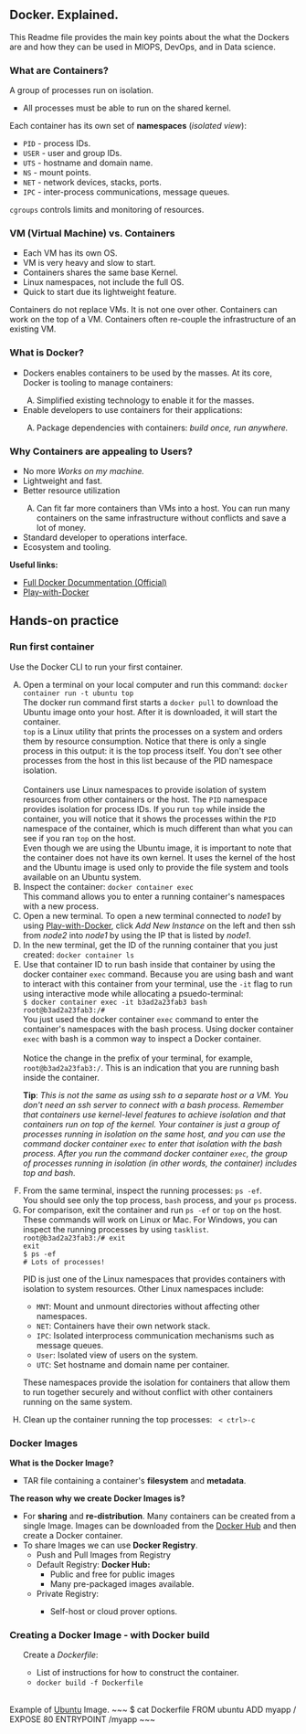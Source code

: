## Docker. Explained.

This Readme file provides the main key points about the what the Dockers are and how they can be used in MlOPS, DevOps, and in Data science.

### What are Containers?
<p>A group of processes run on isolation.
<ul type="square">
  <li>All processes must be able to run on the shared kernel.</li>
</ul></p>

<p>Each container has its own set of <b>namespaces</b> (<i>isolated view</i>):
<ul type="square">
  <li><code>PID</code> - process IDs.</li>
  <li><code>USER</code> - user and group IDs.</li>
  <li><code>UTS</code> - hostname and domain name.</li>
  <li><code>NS</code> - mount points.</li>
  <li><code>NET</code> - network devices, stacks, ports.</li>
  <li><code>IPC</code> - inter-process communications, message queues.</li>
</ul>
<code>cgroups</code> controls limits and monitoring of resources.
</p>

### VM (Virtual Machine) vs. Containers
<p>
<ul type="square">
  <li>Each VM has its own OS.</li>
  <li>VM is very heavy and slow to start.</li>
  <li>Containers shares the same base Kernel.</li>
  <li>Linux namespaces, not include the full OS.</li>
  <li>Quick to start due its lightweight feature.</li>
</ul>
Containers do not replace VMs. It is not one over other. Containers can work on the top of a VM. Containers often re-couple the infrastructure of an existing VM.
</p>

### What is Docker?
<ul type="square">
<li>Dockers enables containers to be used by the masses. At its core, Docker is tooling to manage containers:</li>
<ol type="A">
  <li>Simplified existing technology to enable it for the masses.</li>
</ol>
  <li>Enable developers to use containers for their applications:</li>
<ol type="A">
  <li>Package dependencies with containers: <i>build once, run anywhere.</i></li></ol>
</ul>

### Why Containers are appealing to Users?
<ul type="square">
  <li>No more <i>Works on my machine.</i></li>
  <li>Lightweight and fast.</li>
  <li>Better resource utilization</li>
  <ol type="A">
    <li>Can fit far more containers than VMs into a host. You can run many containers on the same infrastructure without conflicts and save a lot of money.</li>
  </ol>
  <li>Standard developer to operations interface.</li>
  <li>Ecosystem and tooling.</li>
</ul>

<p>
  <b>Useful links:</b>
  <ul type="square">
    <li><a href="https://docs.docker.com/">Full Docker Docummentation (Official)</a></li>
    <li><a href="http://play-with-docker.com/">Play-with-Docker</a></li>
</ul>
</p>

## Hands-on practice
### Run first container

<p>Use the Docker CLI to run your first container.</p>
<ol type="A">
  <li>Open a terminal on your local computer and run this command: <code>docker container run -t ubuntu top</code><br>The docker run command first starts a <code>docker pull</code> to download the Ubuntu image onto your host. After it is downloaded, it will start the container.</br><code>top</code> is a Linux utility that prints the processes on a system and orders them by resource consumption. Notice that there is only a single process in this output: it is the top process itself. You don't see other processes from the host in this list because of the PID namespace isolation.</li><br>Containers use Linux namespaces to provide isolation of system resources from other containers or the host. The <code>PID</code> namespace provides isolation for process IDs. If you run <code>top</code> while inside the container, you will notice that it shows the processes within the <code>PID</code> namespace of the container, which is much different than what you can see if you ran <code>top</code> on the host.<br>Even though we are using the Ubuntu image, it is important to note that the container does not have its own kernel. It uses the kernel of the host and the Ubuntu image is used only to provide the file system and tools available on an Ubuntu system.</li>
  <li>Inspect the container: <code>docker container exec</code><br>This command allows you to enter a running container's namespaces with a new process.</li>
  <li>Open a new terminal. To open a new terminal connected to <i>node1</i> by using <a href="http://play-with-docker.com/">Play-with-Docker</a>, click <i>Add New Instance</i> on the left and then ssh from <i>node2</i> into <i>node1</i> by using the IP that is listed by <i>node1</i>.</li>
  <li>In the new terminal, get the ID of the running container that you just created: <code>docker container ls </code></li>
  <li>Use that container ID to run bash inside that container by using the docker container <code>exec</code> command. Because you are using bash and want to interact with this container from your terminal, use the <code>-it</code> flag to run using interactive mode while allocating a psuedo-terminal:<br><code>$ docker container exec -it b3ad2a23fab3 bash </code><br><code>root@b3ad2a23fab3:/#</code><br>You just used the docker container <code>exec</code> command to enter the container's namespaces with the bash process. Using docker container <code>exec</code> with bash is a common way to inspect a Docker container.</br><br>Notice the change in the prefix of your terminal, for example,  <code>root@b3ad2a23fab3:/</code>. This is an indication that you are running bash inside the container.
  <p><b>Tip</b>: <i>This is not the same as using ssh to a separate host or a VM. You don't need an ssh server to connect with a bash process. Remember that containers use kernel-level features to achieve isolation and that containers run on top of the kernel. Your container is just a group of processes running in isolation on the same host, and you can use the command docker container <code>exec</code> to enter that isolation with the bash process. After you run the command docker container <code>exec</code>, the group of processes running in isolation (in other words, the container) includes top and bash.</i></p>
  </li>
  <li>From the same terminal, inspect the running processes: <code>ps -ef</code>.<br>You should see only the top process, <code>bash</code> process, and your <code>ps</code> process.</li>
  <li>For comparison, exit the container and run <code>ps -ef</code> or <code>top</code> on the host. These commands will work on Linux or Mac. For Windows, you can inspect the running processes by using <code>tasklist</code>.<br>
<code>root@b3ad2a23fab3:/# exit</code><br>
  <code>exit</code><br>
  <code>$ ps -ef</code><br>
  <code># Lots of processes!</code><br>
  <p>PID is just one of the Linux namespaces that provides containers with isolation to system resources. Other Linux namespaces include:
  <ul>
    <li><code>MNT</code>: Mount and unmount directories without affecting other namespaces.</li>
    <li><code>NET</code>: Containers have their own network stack.</li>
    <li><code>IPC</code>: Isolated interprocess communication mechanisms such as message queues.</li>
    <li><code>User</code>: Isolated view of users on the system.</li>
    <li><code>UTC</code>: Set hostname and domain name per container.</li>
  </ul>
  </p>
  <p>
These namespaces provide the isolation for containers that allow them to run together securely and without conflict with other containers running on the same system.
</p>
</li>
<li>Clean up the container running the top processes:
  <code> < ctrl>-c</code></li>
</ol>

### Docker Images
<p><b>What is the Docker Image?</b><ul type='square'><li>TAR file containing a container's <b>filesystem</b> and <b>metadata</b>.</li></ul></p>
<p><b>The reason why we create Docker Images is?</b><ul type='square'><li>For <b>sharing</b> and <b>re-distribution</b>. Many containers can be created from a single Image. Images can be downloaded from the <a href="https://hub.docker.com/">Docker Hub</a> and then create a Docker container.</li>
  <li>To share Images we can use <b>Docker Registry</b>.<ul><li>Push and Pull Images from Registry</li><li>Default Registry: <b>Docker Hub:</b><ul><li>Public and free for public images</li><li>Many pre-packaged images available.</li></ul><li>Private Registry:</li><ul><li>Self-host or cloud prover options.</li></ul></li></ul></li></ul></p>
  
### Creating a Docker Image - with Docker build
<p>
<ol type="A">Create a <i>Dockerfile</i>:
  <ul>
    <li>List of instructions for how to construct the container.</li>
    <li><code>docker build -f Dockerfile</code></li>
  </ul>
</ol>
<br>
Example of <u>Ubuntu</u> Image.
~~~
$ cat Dockerfile
FROM ubuntu
ADD myapp /
EXPOSE 80
ENTRYPOINT /myapp
~~~
</p>
